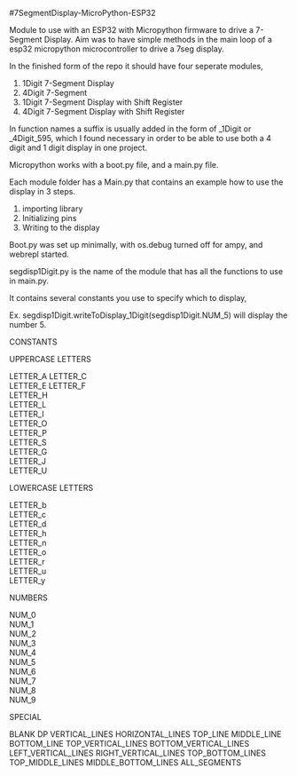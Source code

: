   #7SegmentDisplay-MicroPython-ESP32

  Module to use with an ESP32 with Micropython firmware to drive a 7-Segment Display. 
  Aim was to have simple methods in the main loop of a esp32 micropython microcontroller to drive a 7seg display. 

  In the finished form of the repo it should have four seperate modules, 
  1. 1Digit 7-Segment Display
  2. 4Digit 7-Segment 
  3. 1Digit 7-Segment Display with Shift Register
  4. 4Digit 7-Segment Display with Shift Register

  In function names a suffix is usually added in the form of _1Digit or _4Digit_595, which I found necessary 
  in order to be able to use both a 4 digit and 1 digit display in one project. 
 
 
  Micropython works with a boot.py file, and a main.py file.  

  Each module folder has a Main.py that contains an example how to use the display in 3 steps.  

  1. importing library 
  2. Initializing pins  
  3. Writing to the display  


  Boot.py was set up minimally, with os.debug turned off for ampy, and webrepl started. 

  segdisp1Digit.py is the name of the module that has all the functions to use in main.py. 

  It contains several constants you use to specify which to display, 

  Ex. segdisp1Digit.writeToDisplay_1Digit(segdisp1Digit.NUM_5) will display the number 5.

  CONSTANTS

 
  UPPERCASE LETTERS

  LETTER_A 
  LETTER_C  
  LETTER_E 
  LETTER_F  
  LETTER_H  
  LETTER_L  
  LETTER_I  
  LETTER_O  
  LETTER_P  
  LETTER_S  
  LETTER_G  
  LETTER_J  
  LETTER_U

  LOWERCASE LETTERS

  LETTER_b    
  LETTER_c    
  LETTER_d    
  LETTER_h    
  LETTER_n    
  LETTER_o    
  LETTER_r    
  LETTER_u    
  LETTER_y


  NUMBERS

  NUM_0     
  NUM_1     
  NUM_2     
  NUM_3     
  NUM_4     
  NUM_5     
  NUM_6     
  NUM_7     
  NUM_8     
  NUM_9 


  SPECIAL

  BLANK 
  DP 
  VERTICAL_LINES
  HORIZONTAL_LINES 
  TOP_LINE 
  MIDDLE_LINE 
  BOTTOM_LINE 
  TOP_VERTICAL_LINES 
  BOTTOM_VERTICAL_LINES 
  LEFT_VERTICAL_LINES 
  RIGHT_VERTICAL_LINES 
  TOP_BOTTOM_LINES 
  TOP_MIDDLE_LINES 
  MIDDLE_BOTTOM_LINES 
  ALL_SEGMENTS 




